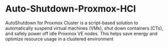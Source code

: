 # Auto-Shutdown-Proxmox-HCI
AutoShutdown for Proxmox Cluster is a script-based solution to automatically suspend virtual machines (VMs), shut down containers (CTs), and safely power off idle Proxmox VE nodes. This helps save energy and optimize resource usage in a clustered environment
